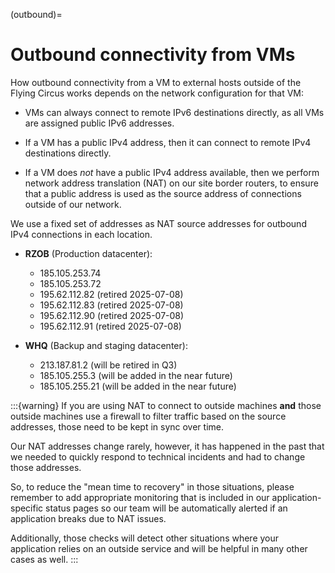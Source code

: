 (outbound)=

# Outbound connectivity from VMs

How outbound connectivity from a VM to external hosts outside of the
Flying Circus works depends on the network configuration for that VM:

- VMs can always connect to remote IPv6 destinations directly, as all
  VMs are assigned public IPv6 addresses.

- If a VM has a public IPv4 address, then it can connect to remote
  IPv4 destinations directly.

- If a VM does *not* have a public IPv4 address available, then we
  perform network address translation (NAT) on our site border
  routers, to ensure that a public address is used as the source
  address of connections outside of our network.

We use a fixed set of addresses as NAT source addresses for outbound
IPv4 connections in each location.

- **RZOB** (Production datacenter):
  - 185.105.253.74
  - 185.105.253.72
  - 195.62.112.82 (retired 2025-07-08)
  - 195.62.112.83 (retired 2025-07-08)
  - 195.62.112.90 (retired 2025-07-08)
  - 195.62.112.91 (retired 2025-07-08)

- **WHQ** (Backup and staging datacenter):
  - 213.187.81.2 (will be retired in Q3)
  - 185.105.255.3 (will be added in the near future)
  - 185.105.255.21 (will be added in the near future)

:::{warning}
If you are using NAT to connect to outside machines **and** those outside machines
use a firewall to filter traffic based on the source addresses, those need to be
kept in sync over time.

Our NAT addresses change rarely, however, it has happened in the past that we needed to
quickly respond to technical incidents and had to change those addresses.

So, to reduce the "mean time to recovery" in those situations, please remember to add
appropriate monitoring that is included in our application-specific status pages so
our team will be automatically alerted if an application breaks due to NAT issues.

Additionally, those checks will detect other situations where your application relies
on an outside service and will be helpful in many other cases as well.
:::
